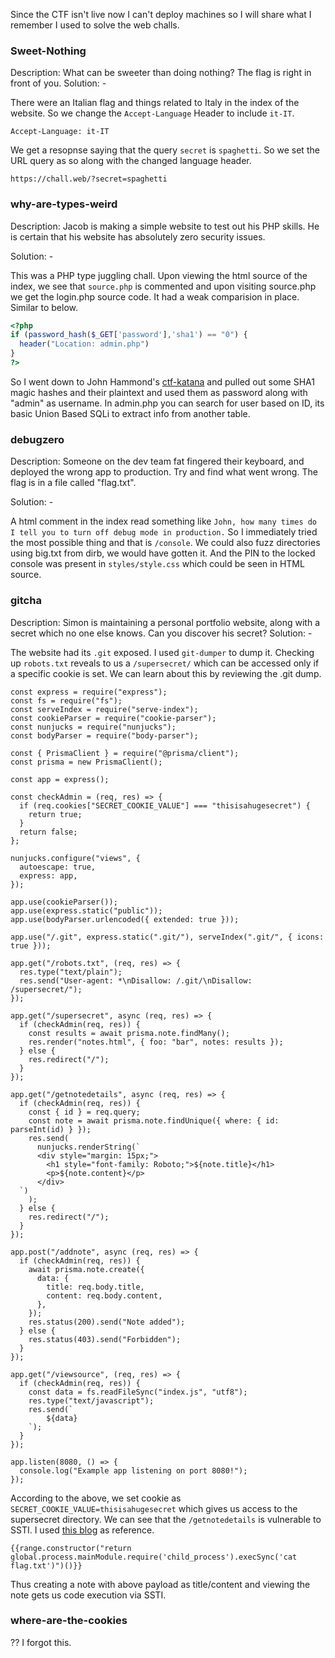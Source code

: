 Since the CTF isn't live now I can't deploy machines so I will share what I remember I used to solve the web challs.

### Sweet-Nothing
Description: What can be sweeter than doing nothing? The flag is right in front of you.
Solution: -

There were an Italian flag and things related to Italy in the index of the website.
So we change the `Accept-Language` Header to include `it-IT`.
```
Accept-Language: it-IT
```
We get a resopnse saying that the query `secret` is `spaghetti`. So we set the URL query as so along with the changed language header.
```
https://chall.web/?secret=spaghetti
```

### why-are-types-weird
Description: Jacob is making a simple website to test out his PHP skills. He is certain that his website has absolutely zero security issues.

Solution: - 

This was a PHP type juggling chall.
Upon viewing the html source of the index, we see that `source.php` is commented and upon visiting source.php we get the login.php source code.
It had a weak comparision in place.
Similar to below.
```php
<?php
if (password_hash($_GET['password'],'sha1') == "0") {
  header("Location: admin.php")
}
?>
```
So I went down to John Hammond's [ctf-katana](https://github.com/JohnHammond/ctf-katana#php) and pulled out some SHA1 magic hashes and their plaintext and used them as password along with "admin" as username.
In admin.php you can search for user based on ID, its basic Union Based SQLi to extract info from another table.

### debugzero
Description: Someone on the dev team fat fingered their keyboard, and deployed the wrong app to production. Try and find what went wrong. The flag is in a file called "flag.txt".

Solution: -

A html comment in the index read something like `John, how many times do I tell you to turn off debug mode in production.` So I immediately tried the most possible thing and that is `/console`. We could also fuzz directories using big.txt from dirb, we would have gotten it.
And the PIN to the locked console was present in `styles/style.css` which could be seen in HTML source.

### gitcha
Description: Simon is maintaining a personal portfolio website, along with a secret which no one else knows. Can you discover his secret?
Solution: -

The website had its `.git` exposed. I used `git-dumper` to dump it.
Checking up `robots.txt` reveals to us a `/supersecret/` which can be accessed only if a specific cookie is set. We can learn about this by reviewing the .git dump.
```node
const express = require("express");
const fs = require("fs");
const serveIndex = require("serve-index");
const cookieParser = require("cookie-parser");
const nunjucks = require("nunjucks");
const bodyParser = require("body-parser");

const { PrismaClient } = require("@prisma/client");
const prisma = new PrismaClient();

const app = express();

const checkAdmin = (req, res) => {
  if (req.cookies["SECRET_COOKIE_VALUE"] === "thisisahugesecret") {
    return true;
  }
  return false;
};

nunjucks.configure("views", {
  autoescape: true,
  express: app,
});

app.use(cookieParser());
app.use(express.static("public"));
app.use(bodyParser.urlencoded({ extended: true }));

app.use("/.git", express.static(".git/"), serveIndex(".git/", { icons: true }));

app.get("/robots.txt", (req, res) => {
  res.type("text/plain");
  res.send("User-agent: *\nDisallow: /.git/\nDisallow: /supersecret/");
});

app.get("/supersecret", async (req, res) => {
  if (checkAdmin(req, res)) {
    const results = await prisma.note.findMany();
    res.render("notes.html", { foo: "bar", notes: results });
  } else {
    res.redirect("/");
  }
});

app.get("/getnotedetails", async (req, res) => {
  if (checkAdmin(req, res)) {
    const { id } = req.query;
    const note = await prisma.note.findUnique({ where: { id: parseInt(id) } });
    res.send(
      nunjucks.renderString(`
      <div style="margin: 15px;">
        <h1 style="font-family: Roboto;">${note.title}</h1>
        <p>${note.content}</p>
      </div>
  `)
    );
  } else {
    res.redirect("/");
  }
});

app.post("/addnote", async (req, res) => {
  if (checkAdmin(req, res)) {
    await prisma.note.create({
      data: {
        title: req.body.title,
        content: req.body.content,
      },
    });
    res.status(200).send("Note added");
  } else {
    res.status(403).send("Forbidden");
  }
});

app.get("/viewsource", (req, res) => {
  if (checkAdmin(req, res)) {
    const data = fs.readFileSync("index.js", "utf8");
    res.type("text/javascript");
    res.send(`
        ${data}
    `);
  }
});

app.listen(8080, () => {
  console.log("Example app listening on port 8080!");
});
```
According to the above, we set cookie as `SECRET_COOKIE_VALUE=thisisahugesecret` which gives us access to the supersecret directory.
We can see that the `/getnotedetails` is vulnerable to SSTI. I used [this blog](http://disse.cting.org/2016/08/02/2016-08-02-sandbox-break-out-nunjucks-template-engine) as reference.
```
{{range.constructor("return global.process.mainModule.require('child_process').execSync('cat flag.txt')")()}}
```
Thus creating a note with above payload as title/content and viewing the note gets us code execution via SSTI.

### where-are-the-cookies
?? I forgot this.

